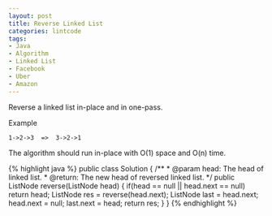 ```yaml
---
layout: post
title: Reverse Linked List
categories: lintcode
tags:
- Java
- Algorithm
- Linked List
- Facebook
- Uber
- Amazon
---
```


Reverse a linked list in-place and in one-pass.

Example

```
1->2->3  =>  3->2->1
```

The algorithm should run in-place with O(1) space and O(n) time.

{% highlight java %}
public class Solution {
    /**
     * @param head: The head of linked list.
     * @return: The new head of reversed linked list.
     */
    public ListNode reverse(ListNode head) {
        if(head == null || head.next == null)
            return head;
        ListNode res = reverse(head.next);
        ListNode last = head.next;
        head.next = null;
        last.next = head;
        return res;
    }
}
{% endhighlight %}